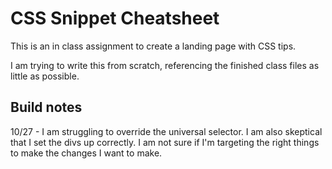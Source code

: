 # CSS Snippet Cheatsheet

This is an in class assignment to create a landing page with CSS tips. 

I am trying to write this from scratch, referencing the finished class files as little as possible.

## Build notes
10/27 - I am struggling to override the universal selector. I am also skeptical that I set the divs up correctly. I am not sure if I'm targeting the right things to make the changes I want to make.